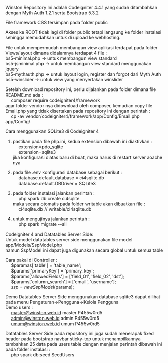 Winston Repository
Ini adalah Codeigniter 4.4.1 yang sudah ditambahkan dengan Myth Auth 1.2.1 serta Bootstrap 5.3.2

File framework CSS tersimpan pada folder public

Akses ke ROOT tidak lagi di folder public tetapi langsung ke folder instalasi sehingga memudahkan untuk di upload ke webhosting.

File untuk mempermudah membangun view aplikasi terdapat pada folder Views/layout dimana didalamnya terdapat 4 file :<br>
bs5-minimal.php -> untuk membangun view standard<br>
bs5-jsminimal.php -> untuk membangun view standard menggunakan jquery<br>
bs5-mythauth.php -> untuk layout login, register dan forgot dari Myth Auth<br>
bs5-winslider -> untuk view yang menyertakan winslider

Setelah download repository ini, perlu dijalankan pada folder dimana file README.md ada :<br>
&emsp; composer require codeigniter4/framework <br>
agar folder vendor nya didownload oleh composer, kemudian copy file Email.php yang tidak disertakan pada repository ini dengan perintah : <br>
&emsp; cp -av vendor/codeigniter4/framework/app/Config/Email.php app/Config/

Cara menggunakan SQLite3 di Codeigniter 4

1. pastikan pada file php.ini, kedua extension dibawah ini diaktivkan :<br>
   &emsp; extension=pdo_sqlite <br>
   &emsp; extension=sqlite3 <br>
   jika konfigurasi diatas baru di buat, maka harus di restart server aoache nya

2. pada file .env konfigurasi database sebagai berikut :<br>
   &emsp; database.default.database = ci4sqlite.db <br>
   &emsp; database.default.DBDriver = SQLite3

3. pada folder instalasi jalankan perintah :<br>
   &emsp; php spark db:create ci4sqlite<br>
   maka secara otomatis pada folder writable akan dibuatkan file :<br>
   &emsp; ci4sqlite.db // writable/ci4sqlite.db

4. untuk mengujinya jalankan perintah :<br>
   &emsp; php spark migrate --all

Codeigniter 4 and Datatables Server Side:<br>
Untuk model datatables server side menggunakan file model app/Models/SspModel.php<br>
namun SspModel ini dapat juga digunakan secara global untuk semua table<br>

Cara pakai di Controller :<br>
&emsp; $paramas['table'] = 'table_name';<br>
&emsp; $params['primaryKey'] = 'primary_key';<br>
&emsp; $params['allowedFields'] = ['field_01', 'field_02', 'dst'];<br>
&emsp; $params['column_search'] = ['email', 'username'];<br>
&emsp; $ssp = new SspModel($params);

Demo Datatables Server Side menggunakan database sqlite3 dapat dilihat pada menu Pengaturan->Pengguna->Kelola Pengguna<br>
Demo users :<br>
&emsp; master@winston.web.id master P455w0rd5<br>
&emsp; admin@winston.web.id admin P455w0rd5<br>
&emsp; umum@winston.web.id umum P455w0rd5<br>

Datatables Server Side pada repository ini juga sudah menerapak fixed header pada bootstrap navbar sticky-top
untuk menampilkannya tambahkan 25 data pada users table dengan menjalan perintah dibawah ini pada folder instalasi :<br>
&emsp; php spark db:seed SeedUsers